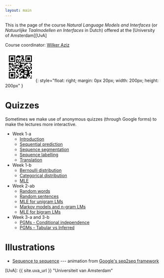 ```yaml
---
layout: main
---
```


This is the page of the course *Natural Language Models and Interfaces* (or *Natuurlijke Taalmodellen en Interfaces* in Dutch) offered at the [University of Amsterdam][UvA]

Course coordinator: [Wilker Aziz](//wilkeraziz.github.io) 

![course](img/qr.jpg){: style="float: right; margin: 0px 20px; width: 200px; height: 200px" }


# Quizzes

Sometimes we make use of anonymous quizzes (through Google forms) to make the lectures more interactive.

* Week 1-a
    * [Introduction](https://goo.gl/forms/wMyYwvVAfOL6EW2c2)
    * [Sequential prediction](https://goo.gl/forms/3C2mSDZ0ZCr49yei1)
    * [Sequence segmentation](https://goo.gl/forms/DBQdQFYt9PgHxD3D2)
    * [Sequence labelling](https://goo.gl/forms/FgzvQ7Sf6DT4lS1y1)
    * [Translation](https://goo.gl/forms/ssULqmOuJzSR44CJ3)
* Week 1-b
    * [Bernoulli distribution](https://goo.gl/forms/5UzATMi5tod5JuLl1)
    * [Categorical distribution](https://goo.gl/forms/uMtrS52lpC9BBlG42)
    * [MLE](https://goo.gl/forms/wH89cSRe5jF1tQrL2)
* Week 2-ab
    * [Random words](https://goo.gl/forms/j07X6gmjshMIYeWy1)
    * [Random sentences](https://goo.gl/forms/YgtsHmFcdcokEH6I2)
    * [MLE for unigram LMs](https://goo.gl/forms/NQXNo7J6EbbRkmC42)
    * [Markov models and n-gram LMs](https://goo.gl/forms/w3dAebF1XiPxWIC63)
    * [MLE for bigram LMs](https://goo.gl/forms/nnTtaqnf6YqqBTFB3)
* Week 3-a and 3-b
    * [PGMs - Conditional independence](//docs.google.com/forms/d/e/1FAIpQLSeXIqA1aZYPS29TrXYpblA9OCx7IqreqPbTwflSmGUSxQe7zg/viewform?usp=sf_link)
    * [PGMs - Tabular vs Inferred](//docs.google.com/forms/d/e/1FAIpQLSfcTHXH8FpTCc9TpWaXJd9tdtVPc4vMVUDWefro4GxB_9tA_g/viewform?usp=sf_link)



# Illustrations

* [Sequence to sequence](img/seq2seq.gif) --- animation from [Google's seq2seq framework](https://github.com/google/seq2seq)




[UvA]: {{ site.uva_url }} "Universiteit van Amsterdam"
